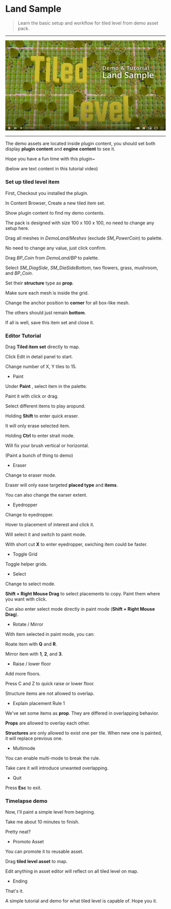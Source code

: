 # Land Sample

> Learn the basic setup and workflow for tiled level from demo asset pack.  

----

[![Cover](../_media/LandTutorVideoCover.png)](https://youtu.be/nKz3ar4LS-8)

---

The demo assets are located inside plugin content, you should set both display **plugin content** and **engine content** to see it.

Hope you have a fun time with this plugin~

(below are text content in this tutorial video)

### Set up tiled level item

First, Checkout you installed the plugin. 

In Content Browser, Create a new tiled item set.

Show plugin content to find my demo contents. 

The pack is designed with size 100 x 100 x 100, no need to change any setup here.

Drag all meshes in *DemoLand/Meshes* (exclude *SM_PowerCoin*) to palette.

No need to change any value, just click confirm.

Drag *BP_Coin* from *DemoLand/BP* to palette.

Select *SM_DiagSide*, *SM_DiaSideBottom*, two flowers, grass, mushroom, and *BP_Coin*.

Set their **structure** type as **prop**.

Make sure each mesh is inside the grid.

Change the anchor position to **corner** for all box-like mesh.

The others should just remain **bottom**.

If all is well, save this item set and close it.

### Editor Tutorial

Drag **Tiled item set** directly to map.

Click Edit in detail panel to start.

Change number of X, Y tiles to 15.

- Paint

Under **Paint** , select item in the palette.

Paint it with click or drag.

Select different items to play aropund.

Holding **Shift** to enter quick eraser.

It will only erase selected item.

Holding **Ctrl** to enter strait mode.

Will fix your brush vertical or horizontal.

(Paint a bunch of thing to demo)

- Eraser

Change to eraser mode.

Eraser will only ease targeted **placed type** and **items**.

You can also change the earser extent.

- Eyedropper

Change to eyedropper.

Hover to placement of interest and click it.

Will select it and switch to paint mode.

With short cut **X** to enter eyedropper, swiching item could be faster.

- Toggle Grid

Toggle helper grids.

- Select 

Change to select mode.

**Shift + Right Mouse Drag** to select placements to copy.
Paint them where you want with click.

Can also enter select mode directly in paint mode (**Shift + Right Mouse Drag**).

- Rotate / Mirror

With item selected in paint mode, you can:

Roate item with **Q** and **R**.

Mirror item with **1**, **2**, and **3**.

- Raise / lower floor

Add more floors.

Press C and Z to quick raise or lower floor.

Structure items are not allowed to overlap.

- Explain placement Rule 1

We've set some items as **prop**.
They are differed in overlapping behavior.

**Props** are allowed to overlay each other.

**Structures** are only allowed to exist one per tile.
When new one is painted, it will replace previous one.

- Multimode

You can enable multi-mode to break the rule.

Take care it will introduce unwanted overlapping.

- Quit

Press **Esc** to exit.

### Timelapse demo

Now, I'll paint a simple level from begining.

Take me about 10 minutes to finish. 

Pretty neat?

- Promoto Asset

You can promote it to reusable asset.

Drag **tiled level asset** to map.

Edit anything in asset editor will reflect on all tiled level on map.

- Ending

That's it.

A simple tutorial and demo for what tiled level is capable of.
Hope you it.
